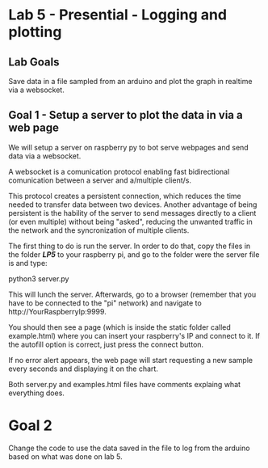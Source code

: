 # Lab 5 - Presential - Logging and plotting

## Lab Goals

Save data in a file sampled from an arduino and plot the graph in realtime via a websocket.

## Goal 1 - Setup a server to plot the data in via a web page

We will setup a server on raspberry py to bot serve webpages and send data via a websocket.

A websocket is a comunication protocol enabling fast bidirectional comunication between a server and a/multiple client/s.

This protocol creates a persistent connection, which reduces the time needed to transfer data between two devices. Another advantage of being persistent is the hability of the server to send messages directly to a client (or even multiple) without being "asked", reducing the unwanted traffic in the network and the syncronization of multiple clients.


The first thing to do is run the server. In order to do that, copy the files in the folder ***LP5*** to your raspberry pi, and go to the folder were the server file is and type:

python3 server.py

This will lunch the server. Afterwards, go to a browser (remember that you have to be connected to the "pi" network) and navigate to http://YourRaspberryIp:9999.

You should then see a page (which is inside the static folder called example.html) where you can insert your raspberry's IP and connect to it. If the autofill option is correct, just press the connect button.

If no error alert appears, the web page will start requesting a new sample every seconds and displaying it on the chart.

Both server.py and examples.html files have comments explaing what everything does.



# Goal 2

Change the code to use the data saved in the file to log from the arduino based on what was done on lab 5.
